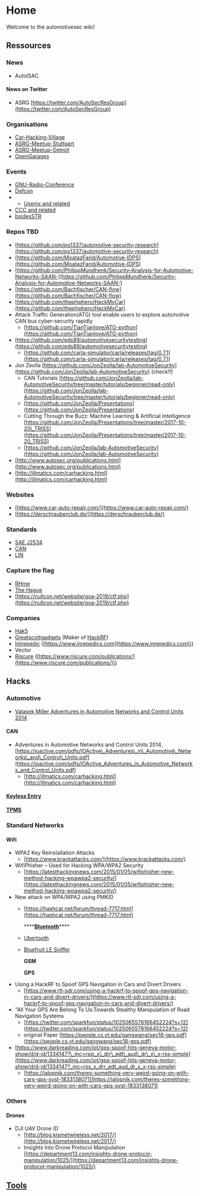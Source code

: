# Home

Welcome to the automotivesec wiki!

## Ressources

### News

* AutoISAC

#### News on Twitter

* ASRG [https://twitter.com/AutoSecResGroup](https://twitter.com/AutoSecResGroup)

### Organisations

* [Car-Hacking-Village](https://app.gitbook.com/@andreas-uebener/s/automotivesecwiki/~/edit/drafts/-LltocEE0eoa0ISbWERV/car-hacking-village)
* [ASRG-Meetup-Stuttgart](https://app.gitbook.com/@andreas-uebener/s/automotivesecwiki/~/edit/drafts/-LltocEE0eoa0ISbWERV/asrg-meetup-stuttgart)
* [ASRG-Meetup-Detroit](https://app.gitbook.com/@andreas-uebener/s/automotivesecwiki/~/edit/drafts/-LltocEE0eoa0ISbWERV/asrg-meetup-detroit)
* [OpenGarages](https://app.gitbook.com/@andreas-uebener/s/automotivesecwiki/~/edit/drafts/-LltocEE0eoa0ISbWERV/opengarages)

### Events

* [GNU-Radio-Conference](https://app.gitbook.com/@andreas-uebener/s/automotivesecwiki/~/edit/drafts/-LltocEE0eoa0ISbWERV/gnu-radio-conference)
* [Defcon](https://app.gitbook.com/@andreas-uebener/s/automotivesecwiki/~/edit/drafts/-LltocEE0eoa0ISbWERV/defcon)
* * [Usenix and related](Usenix)
* [CCC and related](C3x)
* [bsidesSTR](bsidesSTR)

### Repos TBD

* [https://github.com/ps1337/automotive-security-research](https://github.com/ps1337/automotive-security-research)
* [https://github.com/MoatazFarid/Automotive-IDPS](https://github.com/MoatazFarid/Automotive-IDPS)
* [https://github.com/PhilippMundhenk/Security-Analysis-for-Automotive-Networks-SAAN-](https://github.com/PhilippMundhenk/Security-Analysis-for-Automotive-Networks-SAAN-)
* [https://github.com/Bachfischer/CAN-flow](https://github.com/Bachfischer/CAN-flow)
* [https://github.com/thephphero/HackMyCar](https://github.com/thephphero/HackMyCar)
* Attack Traffic Generation\(ATG\) tool enable users to explore automotive CAN bus cyber-security rapidly 
  * [https://github.com/TianTianlove/ATG-python](https://github.com/TianTianlove/ATG-python)
* [https://github.com/eds89/automotivesecuritytesting](https://github.com/eds89/automotivesecuritytesting)
  * [https://github.com/carla-simulator/carla/releases/tag/0.7.1](https://github.com/carla-simulator/carla/releases/tag/0.7.1)
* Jon Zeolla [https://github.com/JonZeolla/lab-AutomotiveSecurity](https://github.com/JonZeolla/lab-AutomotiveSecurity) \(check!!\)
  * CAN Tutorials [https://github.com/JonZeolla/lab-AutomotiveSecurity/tree/master/tutorials/beginner/read-only](https://github.com/JonZeolla/lab-AutomotiveSecurity/tree/master/tutorials/beginner/read-only)
  * [https://github.com/JonZeolla/Presentations](https://github.com/JonZeolla/Presentations)
  * Cutting Through the Buzz: Machine Learning & Artificial Intelligence [https://github.com/JonZeolla/Presentations/tree/master/2017-10-20\_TRISS](https://github.com/JonZeolla/Presentations/tree/master/2017-10-20_TRISS)
  * [https://github.com/JonZeolla/lab-AutomotiveSecurity](https://github.com/JonZeolla/lab-AutomotiveSecurity)
* [http://www.autosec.org/publications.html](http://www.autosec.org/publications.html)
* [http://illmatics.com/carhacking.html](http://illmatics.com/carhacking.html)

### Websites

* [https://www.car-auto-repair.com/](https://www.car-auto-repair.com/)
* [https://derschrauberclub.de/](https://derschrauberclub.de/)

### Standards

* [SAE J2534](SAE-J2534)
* [CAN](https://app.gitbook.com/@andreas-uebener/s/automotivesecwiki/~/edit/drafts/-LltocEE0eoa0ISbWERV/can)
* [LIN](LIN)

### Capture the flag

* [RHme](RHme)
* [The Hague](The%20Hague)
* [https://nullcon.net/website/goa-2019/ctf.php](https://nullcon.net/website/goa-2019/ctf.php)

### Companies

* [Hak5](Hak5)
* [Greatscottgadgets](Greatscottgadgets) \(Maker of [HackRF](HackRF)\)
* [Intrepedic](Intrepedic) \([https://www.inrepedics.com](https://www.inrepedics.com)\)
* Vector
* [Riscure](Riscure) \([https://www.riscure.com/publications/](https://www.riscure.com/publications/)\)

## Hacks

### Automotive

* [Valasek Miller Adventures in Automotive Networks and Control Units 2014](Adventures-in%20Automotive-Networks-and-Control-Units-2014)

#### CAN

* Adventures in Automotive Networks and Control Units 2014,  [https://ioactive.com/pdfs/IOActive\_Adventures\_in\_Automotive\_Networks\_and\_Control\_Units.pdf](https://ioactive.com/pdfs/IOActive_Adventures_in_Automotive_Networks_and_Control_Units.pdf)
  * [http://illmatics.com/carhacking.html](http://illmatics.com/carhacking.html)

#### [Keyless Entry](KeylessEntry)

#### [TPMS](TPMS)

### Standard Networks

#### Wifi

* WPA2 Key Reinstallation Attacks
  * [https://www.krackattacks.com/](https://www.krackattacks.com/)
* WifiPhisher – Used for Hacking WPA/WPA2 Security 
  * [https://latesthackingnews.com/2015/01/05/wifiphisher-new-method-hacking-wpawpa2-security/](https://latesthackingnews.com/2015/01/05/wifiphisher-new-method-hacking-wpawpa2-security/)
* New attack on WPA/WPA2 using PMKID 
  * [https://hashcat.net/forum/thread-7717.html](https://hashcat.net/forum/thread-7717.html)

    \*\*\*\*[**Bluetooth**](Bluetooth)\*\*\*\*

  * [Ubertooth](Ubertooth)
  * [Bluefruit LE Sniffer](BluefruitLESniffer)

    **GSM**

    **GPS**
* Using a HackRF to Spoof GPS Navigation in Cars and Divert Drivers
  * [https://www.rtl-sdr.com/using-a-hackrf-to-spoof-gps-navigation-in-cars-and-divert-drivers/](https://www.rtl-sdr.com/using-a-hackrf-to-spoof-gps-navigation-in-cars-and-divert-drivers/)
* "All Your GPS Are Belong To Us:Towards Stealthy Manipulation of Road Navigation Systems
  * [https://twitter.com/sparkfun/status/1025065578166452224?s=12](https://twitter.com/sparkfun/status/1025065578166452224?s=12)
  * original Paper [https://people.cs.vt.edu/gangwang/sec18-gps.pdf](https://people.cs.vt.edu/gangwang/sec18-gps.pdf)
* [https://www.darkreading.com/iot/gps-spoof-hits-geneva-motor-show/d/d-id/1334147?\_mc=rss\_x\_drr\_edt\_aud\_dr\_x\_x-rss-simple](https://www.darkreading.com/iot/gps-spoof-hits-geneva-motor-show/d/d-id/1334147?_mc=rss_x_drr_edt_aud_dr_x_x-rss-simple)
  * [https://jalopnik.com/theres-something-very-weird-going-on-with-cars-gps-syst-1833138071](https://jalopnik.com/theres-something-very-weird-going-on-with-cars-gps-syst-1833138071)

### Others

#### Drones

* DJI UAV Drone ID 
  * [http://blog.kismetwireless.net/2017/](http://blog.kismetwireless.net/2017/)
  * Insights Into Drone Protocol Manipulation [https://department13.com/insights-drone-protocol-manipulation/1025/](https://department13.com/insights-drone-protocol-manipulation/1025/)

## [Tools](Tools)

